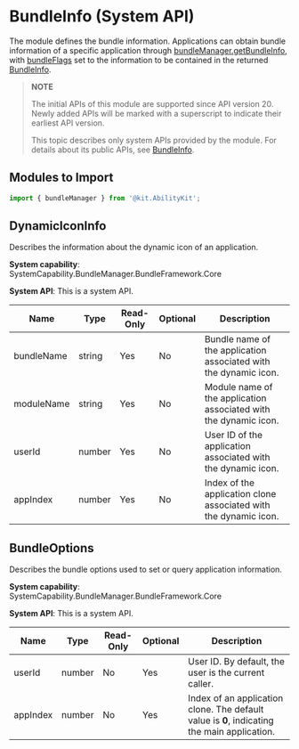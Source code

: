 # BundleInfo (System API)
<!--Kit: Ability Kit-->
<!--Subsystem: BundleManager-->
<!--Owner: @wanghang904-->
<!--Designer: @hanfeng6-->
<!--Tester: @kongjing2-->
<!--Adviser: @Brilliantry_Rui-->

The module defines the bundle information. Applications can obtain bundle information of a specific application through [bundleManager.getBundleInfo](js-apis-bundleManager.md#bundlemanagergetbundleinfo14), with [bundleFlags](js-apis-bundleManager.md#bundleflag) set to the information to be contained in the returned [BundleInfo](js-apis-bundleManager-bundleInfo.md).

> **NOTE**
>
> The initial APIs of this module are supported since API version 20. Newly added APIs will be marked with a superscript to indicate their earliest API version.
>
> This topic describes only system APIs provided by the module. For details about its public APIs, see [BundleInfo](js-apis-bundleManager-bundleInfo.md).

## Modules to Import

```ts
import { bundleManager } from '@kit.AbilityKit';
```

## DynamicIconInfo

Describes the information about the dynamic icon of an application.

**System capability**: SystemCapability.BundleManager.BundleFramework.Core

**System API**: This is a system API.

| Name     | Type          | Read-Only| Optional| Description                       |
| --------- | -------------- | ---- | ---- | --------------------------- |
| bundleName    | string    | Yes  | No  | Bundle name of the application associated with the dynamic icon.|
| moduleName    | string    | Yes  | No  | Module name of the application associated with the dynamic icon.|
| userId    | number    | Yes  | No  | User ID of the application associated with the dynamic icon.|
| appIndex    | number    | Yes  | No  | Index of the application clone associated with the dynamic icon.|


## BundleOptions

Describes the bundle options used to set or query application information.

**System capability**: SystemCapability.BundleManager.BundleFramework.Core

**System API**: This is a system API.

| Name     | Type          | Read-Only| Optional| Description               |
| --------- | -------------- | ---- | ---- | ------------------- |
| userId | number         | No  | Yes  | User ID. By default, the user is the current caller.            |
| appIndex | number         | No  | Yes  | Index of an application clone. The default value is **0**, indicating the main application.   |
